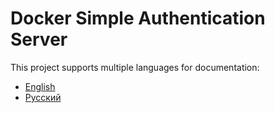 # Docker Simple Authentication Server

This project supports multiple languages for documentation:

- [English](about/EN.README.md)
- [Русский](about/RU.README.md)